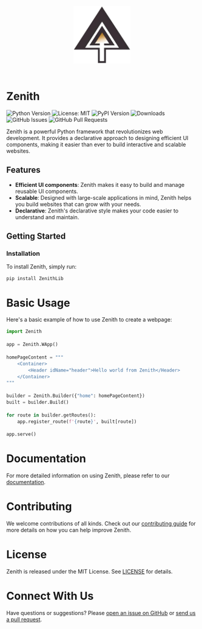 
<p align="center">
<img src="./docs/images/Upscaled-Zenith.png" style="align: center; width: 150px; text-align: center; display: flex;">
</p><br>

# Zenith
![Python Version](https://img.shields.io/badge/Python-3.8-brightgreen.svg)
![License: MIT](https://img.shields.io/badge/License-MIT-yellow.svg)
![PyPI Version](https://img.shields.io/pypi/v/ZenithLib)
![Downloads](https://img.shields.io/pypi/dm/ZenithLib)
![GitHub Issues](https://img.shields.io/github/issues/Ryan-Rudd/Zenith)
![GitHub Pull Requests](https://img.shields.io/github/issues-pr/Ryan-Rudd/Zenith)

Zenith is a powerful Python framework that revolutionizes web development. It provides a declarative approach to designing efficient UI components, making it easier than ever to build interactive and scalable websites.

## Features

- **Efficient UI components**: Zenith makes it easy to build and manage reusable UI components.
- **Scalable**: Designed with large-scale applications in mind, Zenith helps you build websites that can grow with your needs.
- **Declarative**: Zenith's declarative style makes your code easier to understand and maintain.

## Getting Started

### Installation

To install Zenith, simply run:

```shell
pip install ZenithLib
```

# Basic Usage 

Here's a basic example of how to use Zenith to create a webpage:

```python
import Zenith

app = Zenith.WApp()

homePageContent = """
    <Container>
        <Header idName="header">Hello world from Zenith</Header>
    </Container>
"""

builder = Zenith.Builder({"home": homePageContent})
built = builder.Build()

for route in builder.getRoutes():
    app.register_route(f'{route}', built[route])

app.serve()
```

# Documentation

For more detailed information on using Zenith, please refer to our [documentation](/docs).

# Contributing 
We welcome contributions of all kinds. Check out our [contributing guide](./CONTRIBUTING.md) for more details on how you can help improve Zenith.

# License 

Zenith is released under the MIT License. See [LICENSE](./LICENSE) for details.

# Connect With Us
Have questions or suggestions? Please [open an issue on GitHub](https://github.com/Ryan-Rudd/Zenith/issues) or [send us a pull request](https://github.com/Ryan-Rudd/Zenith/pulls).